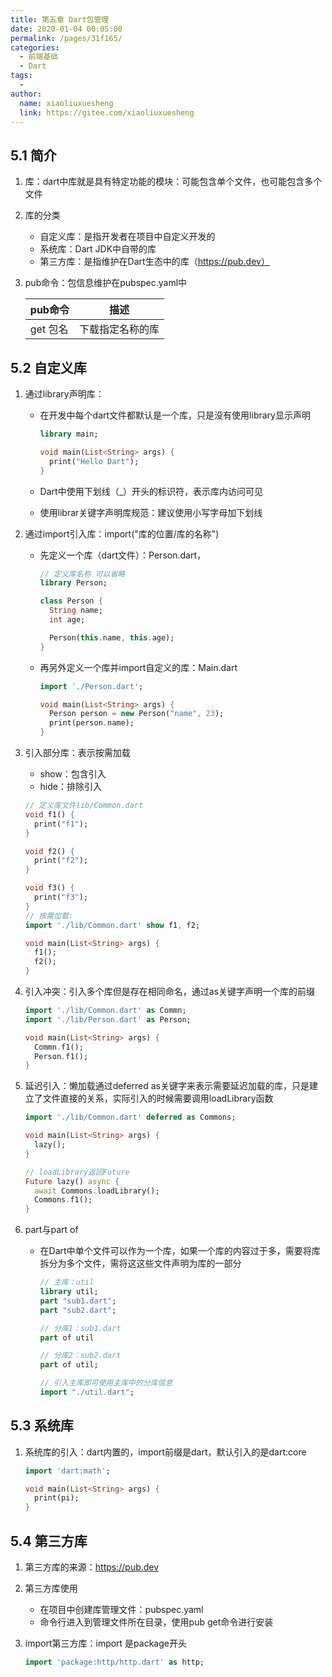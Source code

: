 ```yaml
---
title: 第五章 Dart包管理
date: 2020-01-04 00:05:00
permalink: /pages/31f165/
categories:
  - 前端基础
  - Dart
tags:
  - 
author: 
  name: xiaoliuxuesheng
  link: https://gitee.com/xiaoliuxuesheng
---
```


## 5.1 简介

1. 库：dart中库就是具有特定功能的模块：可能包含单个文件，也可能包含多个文件

2. 库的分类

   - 自定义库：是指开发者在项目中自定义开发的
   - 系统库：Dart JDK中自带的库
   - 第三方库：是指维护在Dart生态中的库（https://pub.dev）

3. pub命令：包信息维护在pubspec.yaml中

   | pub命令  | 描述             |
   | -------- | ---------------- |
   | get 包名 | 下载指定名称的库 |

## 5.2 自定义库

1. 通过library声明库：

   - 在开发中每个dart文件都默认是一个库，只是没有使用library显示声明

     ```dart
     library main;
     
     void main(List<String> args) {
       print("Hello Dart");
     }
     ```

   - Dart中使用下划线（_）开头的标识符，表示库内访问可见

   - 使用librar关键字声明库规范：建议使用小写字母加下划线

2. 通过import引入库：import("库的位置/库的名称")

   - 先定义一个库（dart文件）：Person.dart，

     ```dart
     // 定义库名称 可以省略
     library Person;
     
     class Person {
       String name;
       int age;
     
       Person(this.name, this.age);
     }
     ```

   - 再另外定义一个库并import自定义的库：Main.dart

     ```dart
     import './Person.dart';
     
     void main(List<String> args) {
       Person person = new Person("name", 23);
       print(person.name);
     }
     ```

3. 引入部分库：表示按需加载

   - show：包含引入
   - hide：排除引入

   ```dart
   // 定义库文件lib/Common.dart
   void f1() {
     print("f1");
   }
   
   void f2() {
     print("f2");
   }
   
   void f3() {
     print("f3");
   }
   // 按需加载:
   import './lib/Common.dart' show f1, f2;
   
   void main(List<String> args) {
     f1();
     f2();
   }
   ```

4. 引入冲突：引入多个库但是存在相同命名，通过as关键字声明一个库的前缀

   ```dart
   import './lib/Common.dart' as Commn;
   import './lib/Person.dart' as Person;
   
   void main(List<String> args) {
     Commn.f1();
     Person.f1();
   }
   ```

5. 延迟引入：懒加载通过deferred as关键字来表示需要延迟加载的库，只是建立了文件直接的关系，实际引入的时候需要调用loadLibrary函数 

   ```dart
   import './lib/Common.dart' deferred as Commons;
   
   void main(List<String> args) {
     lazy();
   }
   
   // loadLibrary返回Future
   Future lazy() async {
     await Commons.loadLibrary();
     Commons.f1();
   }
   ```

6. part与part of

   - 在Dart中单个文件可以作为一个库，如果一个库的内容过于多，需要将库拆分为多个文件，需将这这些文件声明为库的一部分

     ```dart
     // 主库：util
     library util;
     part "sub1.dart";
     part "sub2.dart";
     
     // 分库1：sub1.dart
     part of util
     
     // 分库2：sub2.dart
     part of util;
     
     // 引入主库即可使用主库中的分库信息
     import "./util.dart";
     ```

## 5.3 系统库

1. 系统库的引入：dart内置的，import前缀是dart，默认引入的是dart:core

   ```dart
   import 'dart:math';
   
   void main(List<String> args) {
     print(pi);
   }
   ```

## 5.4 第三方库

1. 第三方库的来源：https://pub.dev

2. 第三方库使用

   - 在项目中创建库管理文件：pubspec.yaml
   - 命令行进入到管理文件所在目录，使用pub get命令进行安装

3. import第三方库：import 是package开头

   ```dart
   import 'package:http/http.dart' as http;
   ```

   
